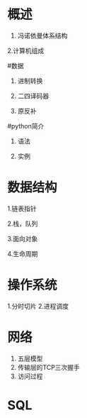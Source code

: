 # 概述
 1. 冯诺依曼体系结构
 
 
 
 
 2.计算机组成
 
 
 
 #数据
1. 进制转换




2. 二四译码器





3. 原反补




#python简介

1. 语法


   
 
 
2. 实例   
   
   
# 数据结构



1.链表指针




2.栈，队列



3.面向对象



4.生命周期


 
# 操作系统
1.分时切片
2.进程调度

# 网络
1. 五层模型
2. 传输层的TCP三次握手
3. 访问过程
# SQL





 
